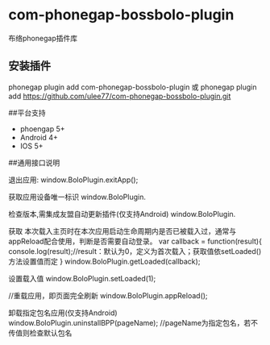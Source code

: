 # com-phonegap-bossbolo-plugin
布络phonegap插件库


## 安装插件
phonegap plugin add com-phonegap-bossbolo-plugin
或
phonegap plugin add https://github.com/ulee77/com-phonegap-bossbolo-plugin.git

##平台支持
- phoengap 5+
- Android 4+
- IOS 5+

##通用接口说明

退出应用:
    window.BoloPlugin.exitApp();

获取应用设备唯一标识
window.BoloPlugin.

检查版本,需集成友盟自动更新插件(仅支持Android)
window.BoloPlugin.

获取 本次载入主页时在本次应用启动生命周期内是否已被载入过，通常与appReload配合使用，判断是否需要自动登录。
var callback = function(result){
    console.log(result);//result：默认为0，定义为首次载入；获取值依setLoaded()方法设置值而定
}
window.BoloPlugin.getLoaded(callback);

设置载入值
window.BoloPlugin.setLoaded(1);

//重载应用，即页面完全刷新
window.BoloPlugin.appReload();

卸载指定包名应用(仅支持Android)
window.BoloPlugin.uninstallBPP(pageName); //pageName为指定包名，若不传值则检查默认包名

